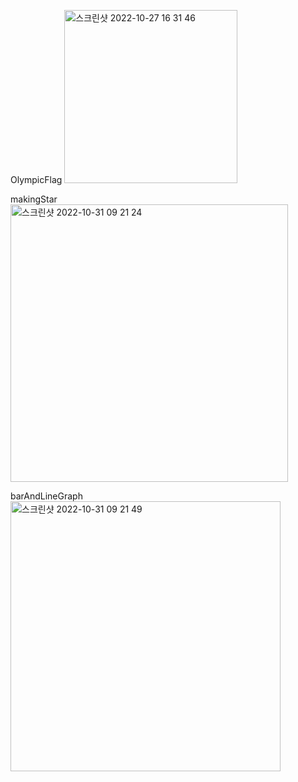 OlympicFlag
<img width="277" alt="스크린샷 2022-10-27 16 31 46" src="https://user-images.githubusercontent.com/67450169/198911600-598c21a4-4729-47c0-a2bc-2a9ec68f0a46.png">

makingStar
<img width="444" alt="스크린샷 2022-10-31 09 21 24" src="https://user-images.githubusercontent.com/67450169/198911593-10578186-3f96-4fa2-b8a1-bb1fc64936e4.png">


barAndLineGraph
<img width="432" alt="스크린샷 2022-10-31 09 21 49" src="https://user-images.githubusercontent.com/67450169/198911584-b518ea8b-f118-4c8c-8e83-0dc3ee5013e9.png">
